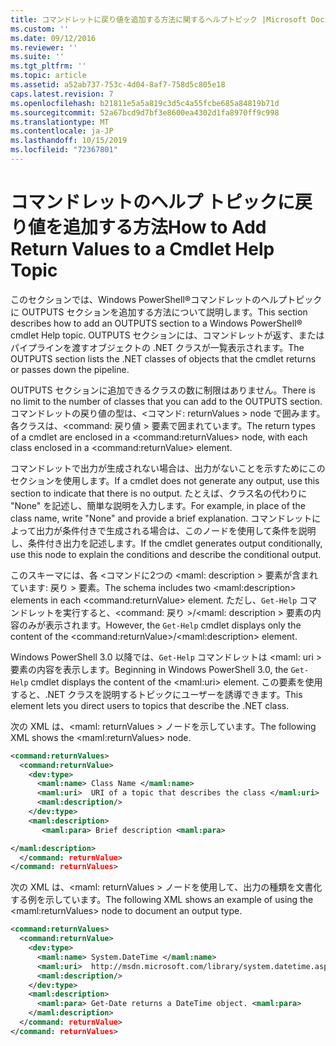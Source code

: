 ```yaml
---
title: コマンドレットに戻り値を追加する方法に関するヘルプトピック |Microsoft Docs
ms.custom: ''
ms.date: 09/12/2016
ms.reviewer: ''
ms.suite: ''
ms.tgt_pltfrm: ''
ms.topic: article
ms.assetid: a52ab737-753c-4d04-8af7-758d5c805e18
caps.latest.revision: 7
ms.openlocfilehash: b21811e5a5a819c3d5c4a55fcbe685a84819b71d
ms.sourcegitcommit: 52a67bcd9d7bf3e8600ea4302d1fa8970ff9c998
ms.translationtype: MT
ms.contentlocale: ja-JP
ms.lasthandoff: 10/15/2019
ms.locfileid: "72367801"
---
```

# <a name="how-to-add-return-values-to-a-cmdlet-help-topic"></a><span data-ttu-id="22d22-102">コマンドレットのヘルプ トピックに戻り値を追加する方法</span><span class="sxs-lookup"><span data-stu-id="22d22-102">How to Add Return Values to a Cmdlet Help Topic</span></span>

<span data-ttu-id="22d22-103">このセクションでは、Windows PowerShell®コマンドレットのヘルプトピックに OUTPUTS セクションを追加する方法について説明します。</span><span class="sxs-lookup"><span data-stu-id="22d22-103">This section describes how to add an OUTPUTS section to a Windows PowerShell® cmdlet Help topic.</span></span> <span data-ttu-id="22d22-104">OUTPUTS セクションには、コマンドレットが返す、またはパイプラインを渡すオブジェクトの .NET クラスが一覧表示されます。</span><span class="sxs-lookup"><span data-stu-id="22d22-104">The OUTPUTS section lists the .NET classes of objects that the cmdlet returns or passes down the pipeline.</span></span>

<span data-ttu-id="22d22-105">OUTPUTS セクションに追加できるクラスの数に制限はありません。</span><span class="sxs-lookup"><span data-stu-id="22d22-105">There is no limit to the number of classes that you can add to the OUTPUTS section.</span></span> <span data-ttu-id="22d22-106">コマンドレットの戻り値の型は、\<コマンド: returnValues > node で囲みます。各クラスは、\<command: 戻り値 > 要素で囲まれています。</span><span class="sxs-lookup"><span data-stu-id="22d22-106">The return types of a cmdlet are enclosed in a \<command:returnValues> node, with each class enclosed in a \<command:returnValue> element.</span></span>

<span data-ttu-id="22d22-107">コマンドレットで出力が生成されない場合は、出力がないことを示すためにこのセクションを使用します。</span><span class="sxs-lookup"><span data-stu-id="22d22-107">If a cmdlet does not generate any output, use this section to indicate that there is no output.</span></span> <span data-ttu-id="22d22-108">たとえば、クラス名の代わりに "None" を記述し、簡単な説明を入力します。</span><span class="sxs-lookup"><span data-stu-id="22d22-108">For example, in place of the class name, write "None" and provide a brief explanation.</span></span> <span data-ttu-id="22d22-109">コマンドレットによって出力が条件付きで生成される場合は、このノードを使用して条件を説明し、条件付き出力を記述します。</span><span class="sxs-lookup"><span data-stu-id="22d22-109">If the cmdlet generates output conditionally, use this node to explain the conditions and describe the conditional output.</span></span>

<span data-ttu-id="22d22-110">このスキーマには、各 \<コマンドに2つの \<maml: description > 要素が含まれています: 戻り > 要素。</span><span class="sxs-lookup"><span data-stu-id="22d22-110">The schema includes two \<maml:description> elements in each \<command:returnValue> element.</span></span> <span data-ttu-id="22d22-111">ただし、`Get-Help` コマンドレットを実行すると、\<command: 戻り >/\<maml: description > 要素の内容のみが表示されます。</span><span class="sxs-lookup"><span data-stu-id="22d22-111">However, the `Get-Help` cmdlet displays only the content of the \<command:returnValue>/\<maml:description> element.</span></span>

<span data-ttu-id="22d22-112">Windows PowerShell 3.0 以降では、`Get-Help` コマンドレットは \<maml: uri > 要素の内容を表示します。</span><span class="sxs-lookup"><span data-stu-id="22d22-112">Beginning in Windows PowerShell 3.0, the `Get-Help` cmdlet displays the content of the \<maml:uri> element.</span></span> <span data-ttu-id="22d22-113">この要素を使用すると、.NET クラスを説明するトピックにユーザーを誘導できます。</span><span class="sxs-lookup"><span data-stu-id="22d22-113">This element lets you direct users to topics that describe the .NET class.</span></span>

<span data-ttu-id="22d22-114">次の XML は、\<maml: returnValues > ノードを示しています。</span><span class="sxs-lookup"><span data-stu-id="22d22-114">The following XML shows the \<maml:returnValues> node.</span></span>

```xml
<command:returnValues>
  <command:returnValue>
    <dev:type>
      <maml:name> Class Name </maml:name>
      <maml:uri>  URI of a topic that describes the class </maml:uri>
      <maml:description/>
    </dev:type>
    <maml:description>
       <maml:para> Brief description <maml:para>

</maml:description>
  </command: returnValue>
</command: returnValues>
```

<span data-ttu-id="22d22-115">次の XML は、\<maml: returnValues > ノードを使用して、出力の種類を文書化する例を示しています。</span><span class="sxs-lookup"><span data-stu-id="22d22-115">The following XML shows an example of using the \<maml:returnValues> node to document an output type.</span></span>

```xml
<command:returnValues>
  <command:returnValue>
    <dev:type>
      <maml:name> System.DateTime </maml:name>
      <maml:uri>  http://msdn.microsoft.com/library/system.datetime.aspx </maml:uri>
      <maml:description/>
    </dev:type>
    <maml:description>
      <maml:para> Get-Date returns a DateTime object. <maml:para>
    </maml:description>
  </command: returnValue>
</command: returnValues>
```



